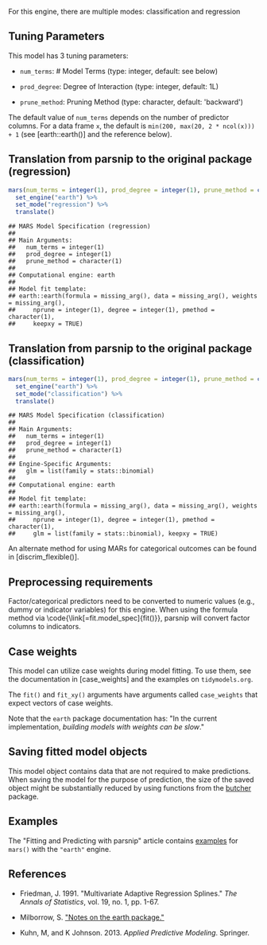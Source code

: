 


For this engine, there are multiple modes: classification and regression

## Tuning Parameters



This model has 3 tuning parameters:

- `num_terms`: # Model Terms (type: integer, default: see below)

- `prod_degree`: Degree of Interaction (type: integer, default: 1L)

- `prune_method`: Pruning Method (type: character, default: 'backward')

The default value of `num_terms` depends on the number of predictor columns. For a data frame `x`, the default is `min(200, max(20, 2 * ncol(x))) + 1` (see [earth::earth()] and the reference below). 

## Translation from parsnip to the original package (regression)


```r
mars(num_terms = integer(1), prod_degree = integer(1), prune_method = character(1)) %>% 
  set_engine("earth") %>% 
  set_mode("regression") %>% 
  translate()
```

```
## MARS Model Specification (regression)
## 
## Main Arguments:
##   num_terms = integer(1)
##   prod_degree = integer(1)
##   prune_method = character(1)
## 
## Computational engine: earth 
## 
## Model fit template:
## earth::earth(formula = missing_arg(), data = missing_arg(), weights = missing_arg(), 
##     nprune = integer(1), degree = integer(1), pmethod = character(1), 
##     keepxy = TRUE)
```

## Translation from parsnip to the original package (classification)


```r
mars(num_terms = integer(1), prod_degree = integer(1), prune_method = character(1)) %>% 
  set_engine("earth") %>% 
  set_mode("classification") %>% 
  translate()
```

```
## MARS Model Specification (classification)
## 
## Main Arguments:
##   num_terms = integer(1)
##   prod_degree = integer(1)
##   prune_method = character(1)
## 
## Engine-Specific Arguments:
##   glm = list(family = stats::binomial)
## 
## Computational engine: earth 
## 
## Model fit template:
## earth::earth(formula = missing_arg(), data = missing_arg(), weights = missing_arg(), 
##     nprune = integer(1), degree = integer(1), pmethod = character(1), 
##     glm = list(family = stats::binomial), keepxy = TRUE)
```

An alternate method for using MARs for categorical outcomes can be found in [discrim_flexible()].


## Preprocessing requirements


Factor/categorical predictors need to be converted to numeric values (e.g., dummy or indicator variables) for this engine. When using the formula method via \\code{\\link[=fit.model_spec]{fit()}}, parsnip will convert factor columns to indicators.

## Case weights


This model can utilize case weights during model fitting. To use them, see the documentation in [case_weights] and the examples on `tidymodels.org`. 

The `fit()` and `fit_xy()` arguments have arguments called `case_weights` that expect vectors of case weights. 

Note that the `earth` package documentation has: "In the current implementation, _building models with weights can be slow_."

## Saving fitted model objects


This model object contains data that are not required to make predictions. When saving the model for the purpose of prediction, the size of the saved object might be substantially reduced by using functions from the [butcher](https://butcher.tidymodels.org) package.

## Examples 

The "Fitting and Predicting with parsnip" article contains [examples](https://parsnip.tidymodels.org/articles/articles/Examples.html#mars-earth) for `mars()` with the `"earth"` engine.

## References

 - Friedman, J. 1991. "Multivariate Adaptive Regression Splines." _The Annals of Statistics_, vol. 19, no. 1, pp. 1-67.
 
 - Milborrow, S. ["Notes on the earth package."](http://www.milbo.org/doc/earth-notes.pdf) 
 
 - Kuhn, M, and K Johnson. 2013. _Applied Predictive Modeling_. Springer.

